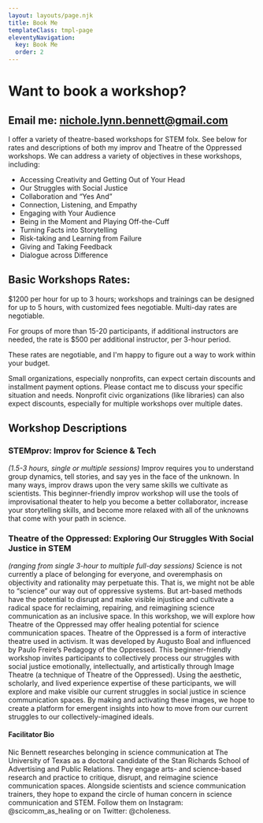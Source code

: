 ```yaml
---
layout: layouts/page.njk
title: Book Me
templateClass: tmpl-page
eleventyNavigation:
  key: Book Me
  order: 2
---
```


# Want to book a workshop?
## Email me: <a href="mailto:nichole.lynn.bennett@gmail.com?subject=Booking a Workshop">nichole.lynn.bennett@gmail.com</a>


I offer a variety of theatre-based workshops for STEM folx. See below for rates and descriptions of both my improv and Theatre of the Oppressed workshops. We can address a variety of objectives in these workshops, including:
- Accessing Creativity and Getting Out of Your Head
- Our Struggles with Social Justice
- Collaboration and “Yes And”
- Connection, Listening, and Empathy
- Engaging with Your Audience
- Being in the Moment and Playing Off-the-Cuff
- Turning Facts into Storytelling
- Risk-taking and Learning from Failure
- Giving and Taking Feedback
- Dialogue across Difference


## Basic Workshops Rates:

$1200 per hour for up to 3 hours; workshops and trainings can be designed for up to 5 hours, with customized fees negotiable. Multi-day rates are negotiable.

For groups of more than 15-20 participants, if additional instructors are needed, the rate is $500 per additional instructor, per 3-hour period.

These rates are negotiable, and I'm happy to figure out a way to work within your budget.

Small organizations, especially nonprofits, can expect certain discounts and installment payment options. Please contact me to discuss your specific situation and needs. Nonprofit civic organizations (like libraries) can also expect discounts, especially for multiple workshops over multiple dates.

## Workshop Descriptions

### STEMprov: Improv for Science & Tech
*(1.5-3 hours, single or multiple sessions)*
Improv requires you to understand group dynamics, tell stories, and say yes in the face of the unknown. In many ways, improv draws upon the very same skills we cultivate as scientists. This beginner-friendly improv workshop will use the tools of improvisational theater to help you become a better collaborator, increase your storytelling skills, and become more relaxed with all of the unknowns that come with your path in science.


### Theatre of the Oppressed: Exploring Our Struggles With Social Justice in STEM
*(ranging from single 3-hour to multiple full-day sessions)*
Science is not currently a place of belonging for everyone, and overemphasis on objectivity and rationality may perpetuate this. That is, we might not be able to “science” our way out of oppressive systems. But art-based methods have the potential to disrupt and make visible injustice and cultivate a radical space for reclaiming, repairing, and reimagining science communication as an inclusive space. In this workshop, we will explore how Theatre of the Oppressed may offer healing potential for science communication spaces. Theatre of the Oppressed is a form of interactive theatre used in activism. It was developed by Augusto Boal and influenced by Paulo Freire’s Pedagogy of the Oppressed. This beginner-friendly workshop invites participants to collectively process our struggles with social justice emotionally, intellectually, and artistically through Image Theatre (a technique of Theatre of the Oppressed). Using the aesthetic, scholarly, and lived experience expertise of these participants, we will explore and make visible our current struggles in social justice in science communication spaces. By making and activating these images, we hope to create a platform for emergent insights into how to move from our current struggles to our collectively-imagined ideals.

#### Facilitator Bio
Nic Bennett researches belonging in science communication at The University of Texas as a doctoral candidate of the Stan Richards School of Advertising and Public Relations. They engage arts- and science-based research and practice to critique, disrupt, and reimagine science communication spaces. Alongside scientists and science communication trainers, they hope to expand the circle of human concern in science communication and STEM. Follow them on Instagram: @scicomm_as_healing or on Twitter: @choleness.







